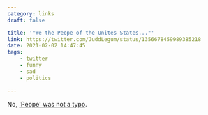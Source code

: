 ```yaml
---
category: links
draft: false

title: '"We the Peope of the Unites States..."'
link: https://twitter.com/JuddLegum/status/1356678459989385218
date: 2021-02-02 14:47:45
tags:
    - twitter
    - funny
    - sad
    - politics

---
```


No, ['Peope' was not a typo](https://lolzil.la/lolz/WE-THE-PEOPE.jpeg).

